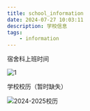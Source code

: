 ```yaml
---
title: school_information
date: 2024-07-27 10:03:11
description: 学校信息
tags:
    - information
---
```

宿舍科上班时间

![1](1.png)

学校校历（暂时缺失）

![2024-2025校历](2.png)